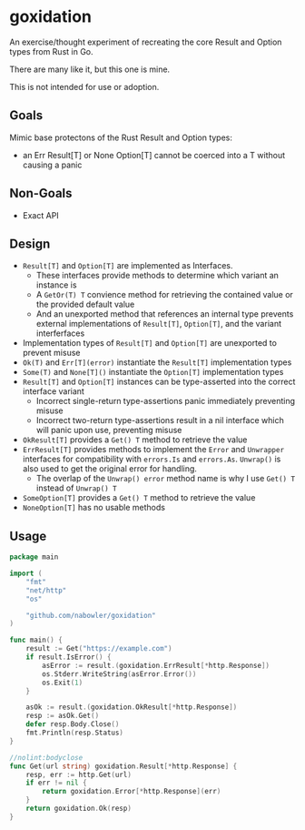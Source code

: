 # goxidation

An exercise/thought experiment of recreating the core Result and Option types from Rust in Go.

There are many like it, but this one is mine.

This is not intended for use or adoption.

## Goals

Mimic base protectons of the Rust Result and Option types:

- an Err Result[T] or None Option[T] cannot be coerced into a T without causing a panic

## Non-Goals

- Exact API

## Design

- `Result[T]` and `Option[T]` are implemented as Interfaces.
  - These interfaces provide methods to determine which variant an instance is
  - A `GetOr(T) T` convience method for retrieving the contained value or the provided default value
  - And an unexported method that references an internal type prevents external implementations of `Result[T]`, `Option[T]`, and the variant interferfaces
- Implementation types of `Result[T]` and `Option[T]` are unexported to prevent misuse
- `Ok(T)` and `Err[T](error)` instantiate the `Result[T]` implementation types
- `Some(T)` and `None[T]()` instantiate the `Option[T]` implementation types
- `Result[T]` and `Option[T]` instances can be type-asserted into the correct interface variant
  - Incorrect single-return type-assertions panic immediately preventing misuse
  - Incorrect two-return type-assertions result in a nil interface which will panic upon use, preventing misuse
- `OkResult[T]` provides a `Get() T` method to retrieve the value
- `ErrResult[T]` provides methods to implement the `Error` and `Unwrapper` interfaces for compatibility with `errors.Is` and `errors.As`. `Unwrap()` is also used to get the original error for handling.
  - The overlap of the `Unwrap() error` method name is why I use `Get() T` instead of `Unwrap() T`
- `SomeOption[T]` provides a `Get() T` method to retrieve the value
- `NoneOption[T]` has no usable methods

## Usage

```go
package main

import (
	"fmt"
	"net/http"
	"os"

	"github.com/nabowler/goxidation"
)

func main() {
	result := Get("https://example.com")
	if result.IsError() {
		asError := result.(goxidation.ErrResult[*http.Response])
		os.Stderr.WriteString(asError.Error())
		os.Exit(1)
	}

	asOk := result.(goxidation.OkResult[*http.Response])
	resp := asOk.Get()
	defer resp.Body.Close()
	fmt.Println(resp.Status)
}

//nolint:bodyclose
func Get(url string) goxidation.Result[*http.Response] {
	resp, err := http.Get(url)
	if err != nil {
		return goxidation.Error[*http.Response](err)
	}
	return goxidation.Ok(resp)
}
```